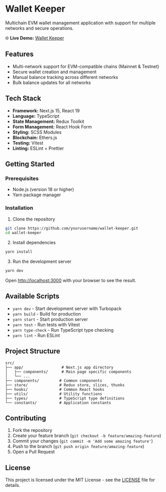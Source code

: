 # Wallet Keeper

Multichain EVM wallet management application with support for multiple networks and secure operations.

🌐 **Live Demo:** [Wallet Keeper](https://wallet-keeper-alexeygorbachevskiys-projects.vercel.app)

## Features

- Multi-network support for EVM-compatible chains (Mainnet & Testnet)
- Secure wallet creation and management
- Manual balance tracking across different networks
- Bulk balance updates for all networks

## Tech Stack

- **Framework:** Next.js 15, React 19
- **Language:** TypeScript
- **State Management:** Redux Toolkit
- **Form Management:** React Hook Form
- **Styling:** SCSS Modules
- **Blockchain:** Ethers.js
- **Testing:** Vitest
- **Linting:** ESLint + Prettier

## Getting Started

### Prerequisites

- Node.js (version 18 or higher)
- Yarn package manager

### Installation

1. Clone the repository

```bash
git clone https://github.com/yourusername/wallet-keeper.git
cd wallet-keeper
```

2. Install dependencies

```bash
yarn install
```

3. Run the development server

```bash
yarn dev
```

Open [http://localhost:3000](http://localhost:3000) with your browser to see the result.

## Available Scripts

- `yarn dev` - Start development server with Turbopack
- `yarn build` - Build for production
- `yarn start` - Start production server
- `yarn test` - Run tests with Vitest
- `yarn type-check` - Run TypeScript type checking
- `yarn lint` - Run ESLint

## Project Structure

```
src/
├── app/                 # Next.js app directory
│   ├── components/      # Main page specific components
│   └── ...
├── components/         # Common components
├── store/              # Redux store, slices, thunks
├── hooks/              # Common React hooks
├── utils/              # Utility functions
├── types/              # TypeScript type definitions
└── constants/          # Application constants
```

## Contributing

1. Fork the repository
2. Create your feature branch (`git checkout -b feature/amazing-feature`)
3. Commit your changes (`git commit -m 'Add some amazing feature'`)
4. Push to the branch (`git push origin feature/amazing-feature`)
5. Open a Pull Request

## License

This project is licensed under the MIT License - see the [LICENSE](LICENSE) file for details.
